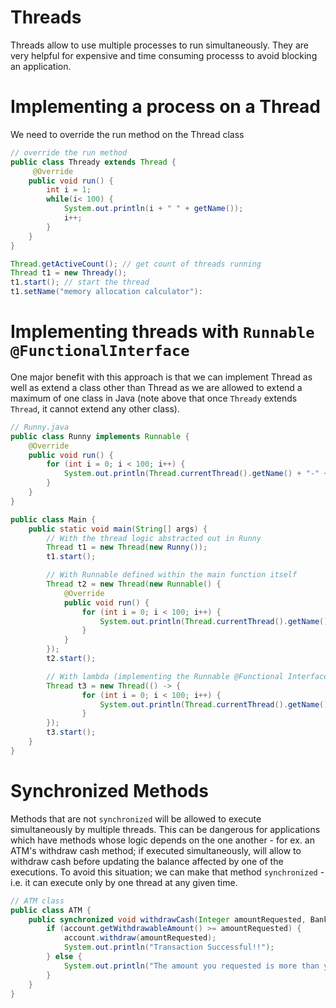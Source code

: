 # Threads
Threads allow to use multiple processes to run simultaneously.
They are very helpful for expensive and time consuming processs
to avoid blocking an application.

# Implementing a process on a Thread
We need to override the run method on the Thread class

```java
// override the run method
public class Thready extends Thread {
     @Override
    public void run() {
        int i = 1;
        while(i< 100) {
            System.out.println(i + " " + getName());
            i++;
        }
    }
}

Thread.getActiveCount(); // get count of threads running 
Thread t1 = new Thready();
t1.start(); // start the thread
t1.setName("memory allocation calculator"):
```

# Implementing threads with `Runnable @FunctionalInterface` 
One major benefit with this approach is that we can implement Thread as
well as extend a class other than Thread as we are allowed to extend a 
maximum of one class in Java (note above that once `Thready` extends `Thread`,
it cannot extend any other class).
```java
// Runny.java
public class Runny implements Runnable {
    @Override
    public void run() {
        for (int i = 0; i < 100; i++) {
            System.out.println(Thread.currentThread().getName() + "-" + i);
        }
    }
}

public class Main {
    public static void main(String[] args) {
        // With the thread logic abstracted out in Runny
        Thread t1 = new Thread(new Runny());
        t1.start();

        // With Runnable defined within the main function itself
        Thread t2 = new Thread(new Runnable() {
            @Override
            public void run() {
                for (int i = 0; i < 100; i++) {
                    System.out.println(Thread.currentThread().getName() + "-" + i);
                }
            }
        });
        t2.start();

        // With lambda (implementing the Runnable @Functional Interface)
        Thread t3 = new Thread(() -> {
                for (int i = 0; i < 100; i++) {
                    System.out.println(Thread.currentThread().getName() + "-" + i);
                }
        });
        t3.start();
    }
}

```

# Synchronized Methods
Methods that are not `synchronized` will be allowed to execute simultaneously
by multiple threads.  This can be dangerous for applications which have methods
whose logic depends on the one another - for ex. an ATM's withdraw cash method; if
executed simultaneously, will allow to withdraw cash before updating the balance
affected by one of the executions.
To avoid this situation; we can make that method `synchronized` - i.e. it can
execute only by one thread at any given time.
```java
// ATM class
public class ATM {
    public synchronized void withdrawCash(Integer amountRequested, BankAccount account) {
        if (account.getWithdrawableAmount() >= amountRequested) {
            account.withdraw(amountRequested);
            System.out.println("Transaction Successful!!");
        } else {
            System.out.println("The amount you requested is more than your withdrawable limit.");
        }
    }
}

```

